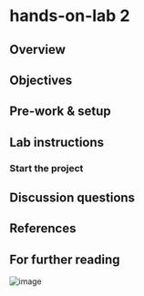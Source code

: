 # hands-on-lab 2

## Overview
## Objectives
## Pre-work & setup
## Lab instructions
### Start the project
## Discussion questions
## References
## For further reading

![image](images/build-and-run-in-vscode.png)